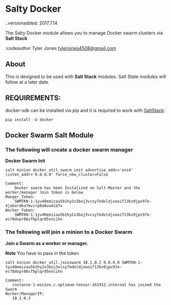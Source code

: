 # Salty Docker

..versionadded: 2017.7.14

The Salty Docker module allows you to manage Docker swarm clusters via **Salt Stack**

:codeauthor Tyler Jones <tylerjones4508@gmail.com>


## About


This is designed to be used with **Salt Stack** modules. Salt State modules will follow at a later date.

## REQUIREMENTS:


docker-sdk can be installed via pip and it is required to work with [SaltStack](https://github.com/saltstack/salt):

```
pip install -U docker
```

## Docker Swarm Salt Module



### The following will create a docker swarm manager

**Docker Swarm Init**



``salt minion docker_util.swarm_init advertise_addr='ens4' listen_addr='0.0.0.0' force_new_cluster=False``




    Comment:
        Docker swarm has been Initalized on Salt-Master and the worker/manager Join token is below
    Manger_Token:
        SWMTKN-1-1yv40emizau5b1hy2x3boj3vcsy7edoldjxooif13kx9jpv97e-4jakordba7mvirp0a8vw4ib7v
    Worker_Token:
        SWMTKN-1-1yv40emizau5b1hy2x3boj3vcsy7edoldjxooif13kx9jpv97e-ec78dxpr06sfhplqr05nncihn




### The following will join a minion to a Docker Swarm

**Join a Swarm as a worker or manager.**

**Note** You have to pass in the token


```
salt minion docker_util.joinswarm 10.1.0.2 0.0.0.0 SWMTKN-1-1yv40emizau5b1hy2x3boj3vcsy7edoldjxooif13kx9jpv97e-ec78dxpr06sfhplqr05nncihn
```


```
Comment:
   instance-1-minion.c.optimum-tensor-161912.internal has joined the Swarm
Worker/ManagerIP:
   10.1.0.3
```
